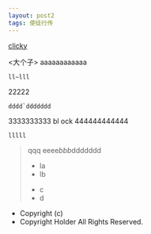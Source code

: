 ```yaml
---
layout: post2
tags: 使徒行传
---
```



<a title="Real Time Web Analytics" href="http://clicky.com/100967986">clicky</a>

<大个子>
aaaaaaaaaaaa
~~~
ll~lll
~~~
22222
```
dddd`ddddddd
```
3333333333
    bl ock
444444444444

~~~
lllll
~~~

> qqq
> eeee*bbb*ddddddd
> - la
> - lb
> * c
> * d

- Copyright (c)
- Copyright Holder All Rights Reserved.
